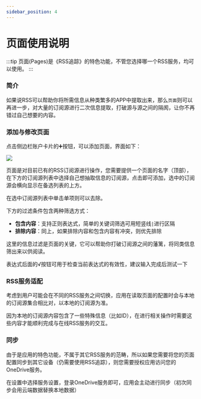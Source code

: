 ```yaml
---
sidebar_position: 4
---
```


# 页面使用说明

:::tip
页面(Pages)是《RSS追踪》的特色功能，不管您选择哪一个RSS服务，均可以使用。
:::

### 简介

如果说RSS可以帮助你将所需信息从种类繁多的APP中提取出来，那么`页面`则可以再进一步，对大量的订阅源进行二次信息提取，打破源与源之间的隔阂，让你不再错过自己想要的内容。

### 添加与修改页面

点击侧边栏账户卡片的➕按钮，可以添加页面，界面如下：

![](/img/rss-stalker/page.png)

页面是对目前已有的RSS订阅源进行操作，您需要提供一个页面的名字（顶部），在下方的订阅源列表中选择自己想抽取信息的订阅源，点击即可添加，选中的订阅源会横向显示在备选列表的上方。

在选中订阅源列表中单击单项则可以去除。

下方的过滤条件包含两种筛选方式：

- **包含内容**：支持正则表达式，简单的关键词筛选可用短竖线`|`进行区隔
- **排除内容**：同上，如果排除内容和包含内容有冲突，则优先排除

这里的信息过滤是页面的关键，它可以帮助你打破订阅源之间的藩篱，将同类信息筛出来以供阅读。

表达式后面的√按钮可用于检查当前表达式的有效性，建议输入完成后测试一下

### RSS服务适配

考虑到用户可能会在不同的RSS服务之间切换，应用在读取页面的配置时会与本地的订阅源集合相比对，以本地的订阅源为准。

因为本地的订阅源内容包含了一些特殊信息（比如ID），在进行相关操作时需要这些内容才能顺利完成与在线RSS服务的交互。

### 同步

由于是应用的特色功能，不属于其它RSS服务的范畴，所以如果您需要将您的页面配置同步到其它设备（仍需要使用RSS追踪），则您需要授权应用访问您的OneDrive服务。

在设置中选择服务设置，登录OneDrive服务即可，应用会主动进行同步（初次同步会用云端数据替换本地数据）